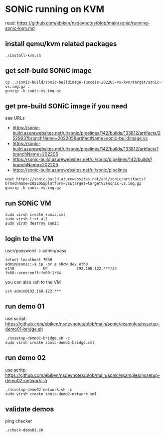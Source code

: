 # SONiC running on KVM

read: https://github.com/ebiken/nsdevnotes/blob/main/sonic/running-sonic-kvm.md


## install qemu/kvm related packages

```
./install-kvm.sh
```


## get self-build SONiC image
```
cp ../sonic-build/sonic-buildimage-success-202205-vs-kvm/target/sonic-vs.img.gz .
gunzip -k sonic-vs.img.gz
```


## get pre-build SONiC image if you need
see URLs
- https://sonic-build.azurewebsites.net/ui/sonic/pipelines/142/builds/133812/artifacts/252963?branchName=202205&artifactName=sonic-buildimage.vs
- https://sonic-build.azurewebsites.net/ui/sonic/pipelines/142/builds/133812/artifacts?branchName=202205
- https://sonic-build.azurewebsites.net/ui/sonic/pipelines/142/builds?branchName=202205
- https://sonic-build.azurewebsites.net/ui/sonic/pipelines
```
wget https://sonic-build.azurewebsites.net/api/sonic/artifacts?branchName=202205&platform=vs&target=target%2Fsonic-vs.img.gz
gunzip -k sonic-vs.img.gz
```


## run SONiC VM
```
sudo virsh create sonic.xml
sudo virsh list all
sudo virsh destroy sonic
```

## login to the VM
user/password -> admin/pass
```
telnet localhost 7000
admin@sonic:~$ ip -br a show dev eth0
eth0             UP             192.168.122.***/24 fe80::ecee:eeff:fe00:1/64
```

you can also ssh to the VM
```
ssh admin@192.168.122.***
```

## run demo 01
use script: https://github.com/ebiken/nsdevnotes/blob/main/sonic/examples/nssetup-demo01-bridge.sh
```
./nssetup-demo01-bridge.sh -c
sudo virsh create sonic-demo1-bridge.xml
```

## run demo 02
use scritp: https://github.com/ebiken/nsdevnotes/blob/main/sonic/examples/nssetup-demo02-network.sh
```
./nssetup-demo02-network.sh -c
sudo virsh create sonic-demo2-network.xml
```

## validate demos
ping checker
```
./check-demo01.sh
```
